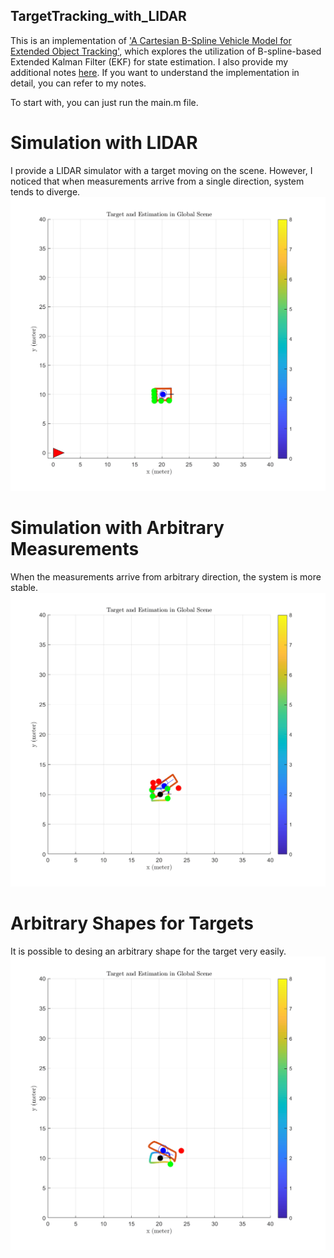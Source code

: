 ## TargetTracking_with_LIDAR
This is an implementation of ['A Cartesian B-Spline Vehicle Model for Extended Object Tracking'](https://ieeexplore.ieee.org/document/8455717), which explores the utilization of B-spline-based Extended Kalman Filter (EKF) for state estimation. I also provide my additional notes [here](https://www.overleaf.com/read/cbgfpjhtdcnf#236155). If you want to understand the implementation in detail, you can refer to my notes.

To start with, you can just run the main.m file.

# Simulation with LIDAR
I provide a LIDAR simulator with a target moving on the scene. However, I noticed that when measurements arrive from a single direction, system tends to diverge. 
![LIDAR](https://github.com/HaktanM/TargetTracking_with_LIDAR/blob/main/giffs/case2.gif)

# Simulation with Arbitrary Measurements
When the measurements arrive from arbitrary direction, the system is more stable.
![LIDAR](https://github.com/HaktanM/TargetTracking_with_LIDAR/blob/main/giffs/case1.gif)

# Arbitrary Shapes for Targets
It is possible to desing an arbitrary shape for the target very easily.
![LIDAR](https://github.com/HaktanM/TargetTracking_with_LIDAR/blob/main/giffs/case3.gif)
